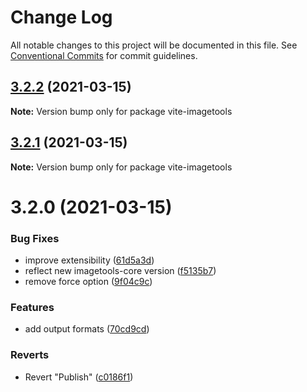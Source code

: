 # Change Log

All notable changes to this project will be documented in this file.
See [Conventional Commits](https://conventionalcommits.org) for commit guidelines.

## [3.2.2](https://github.com/JonasKruckenberg/vite-imagetools/compare/vite-imagetools@3.2.1...vite-imagetools@3.2.2) (2021-03-15)

**Note:** Version bump only for package vite-imagetools





## [3.2.1](https://github.com/JonasKruckenberg/vite-imagetools/compare/vite-imagetools@3.2.0...vite-imagetools@3.2.1) (2021-03-15)

**Note:** Version bump only for package vite-imagetools





# 3.2.0 (2021-03-15)


### Bug Fixes

* improve extensibility ([61d5a3d](https://github.com/JonasKruckenberg/vite-imagetools/commit/61d5a3d1ed6c0cb2013528b09cbc5b9ee4170ff3))
* reflect new imagetools-core version ([f5135b7](https://github.com/JonasKruckenberg/vite-imagetools/commit/f5135b7ecf4341a6192913c47d297b10cd6c6835))
* remove force option ([9f04c9c](https://github.com/JonasKruckenberg/vite-imagetools/commit/9f04c9ca0ce779b13b4aa3d13e59548cd15d3eed))


### Features

* add output formats ([70cd9cd](https://github.com/JonasKruckenberg/vite-imagetools/commit/70cd9cd54ec227f9fe805cfff2b287baaba413bf))


### Reverts

* Revert "Publish" ([c0186f1](https://github.com/JonasKruckenberg/vite-imagetools/commit/c0186f12c595b6cedf3341a8de018f9a7f48a7c4))
